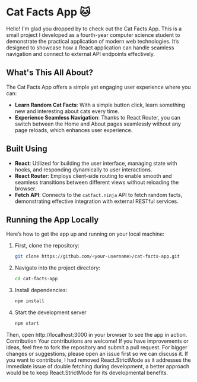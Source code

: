 # Cat Facts App 🐱
Hello! I'm glad you dropped by to check out the Cat Facts App. This is a small project I developed as a fourth-year computer science student to demonstrate the practical application of modern web technologies. It’s designed to showcase how a React application can handle seamless navigation and connect to external API endpoints effectively.
## What's This All About?
The Cat Facts App offers a simple yet engaging user experience where you can:
- **Learn Random Cat Facts**: With a simple button click, learn something new and interesting about cats every time.
- **Experience Seamless Navigation**: Thanks to React Router, you can switch between the Home and About pages seamlessly without any page reloads, which enhances user experience.
## Built Using
- **React**: Utilized for building the user interface, managing state with hooks, and responding dynamically to user interactions.
- **React Router**: Employs client-side routing to enable smooth and seamless transitions between different views without reloading the browser.
- **Fetch API**: Connects to the `catfact.ninja` API to fetch random facts, demonstrating effective integration with external RESTful services.
## Running the App Locally
Here’s how to get the app up and running on your local machine:

1. First, clone the repository:
   ```bash
   git clone https://github.com/<your-username>/cat-facts-app.git
   ```

1. Navigato into the project directory:
   ```bash
   cd cat-facts-app
   ```
3. Install dependencies:
   ```bash
   npm install
   ```
4. Start the development server
   ```bash
   npm start
   ```
Then, open http://localhost:3000 in your browser to see the app in action.
Contribution
Your contributions are welcome! If you have improvements or ideas, feel free to fork the repository and submit a pull request. For bigger changes or suggestions, please open an issue first so we can discuss it. If you want to contribute, I had removed React.StrictMode as it addresses the immediate issue of double fetching during development, a better approach would be to keep React.StrictMode for its developmental benefits.
